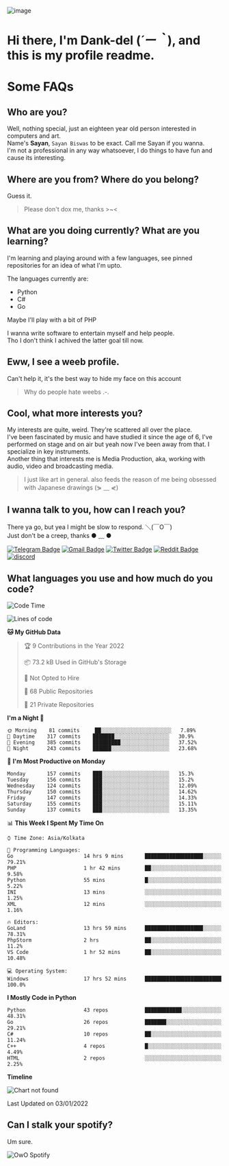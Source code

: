 ![image](https://user-images.githubusercontent.com/63096193/125182844-29f20800-e22f-11eb-8dc9-b0f2d29647bb.png)

# **Hi there, I'm Dank-del (*´ー｀*), and this is my profile readme.**
<!--  [![Profile views](https://gpvc.arturio.dev/dank-del)](https://github.com/dank-del) -->
# Some FAQs

## **Who are you?**

Well, nothing special, just an eighteen year old person interested in computers and art. \
Name's **Sayan**, `Sayan Biswas` to be exact. Call me Sayan if you wanna. \
I'm not a professional in any way whatsoever, I do things to have fun and cause its interesting.

## **Where are you from? Where do you belong?**

Guess it.
> Please don't dox me, thanks >~<

## **What are you doing currently? What are you learning?**

I'm learning and playing around with a few languages, see pinned repositories for an idea of what I'm upto.

The languages currently are:

- Python
- C#
- Go

Maybe I'll play with a bit of PHP

I wanna write software to entertain myself and help people. \
Tho I don't think I achived the latter goal till now.

## **Eww, I see a weeb profile.**

Can't help it, it's the best way to hide my face on this account
> Why do people hate weebs .-.

## **Cool, what more interests you?**

My interests are quite, weird. They're scattered all over the place. \
I've been fascinated by music and have studied it since the age of 6, I've performed on stage and on air but yeah now I've been away from that. I specialize in key instruments. \
Another thing that interests me is Media Production, aka, working with audio, video and broadcasting media.

> I just like art in general. also feeds the reason of me being obsessed with Japanese drawings (⋟ ﹏ ⋞)

## **I wanna talk to you, how can I reach you?**

There ya go, but yea I might be slow to respond. ＼(￣O￣) \
Just don't be a creep, thanks ● ﹏ ●

[![Telegram Badge](https://img.shields.io/badge/-dank_as_fuck-1ca0f1?style=flat-square&logo=telegram&logoColor=white&link=https://t.me/dank_as_fuck)](https://t.me/dank_as_fuck)
[![Gmail Badge](https://img.shields.io/badge/-chizuru@kanojo.tk-c14438?style=flat-square&logo=Gmail&logoColor=white&link=mailto:chizuru@kanojo.tk)](mailto:chizuru@kanojo.tk)
[![Twitter Badge](https://img.shields.io/twitter/follow/TheDankDel?style=social)](https://twitter.com/TheDankDel)
[![Reddit Badge](https://img.shields.io/reddit/user-karma/combined/dank_as_fuck_?style=social)](https://www.reddit.com/user/dank_as_fuck_/)
[![discord](https://discord-md-badge.vercel.app/api/shield/506536929152466945?style=social)](https://discordapp.com/users/506536929152466945)

## **What languages you use and how much do you code?**

<!--START_SECTION:waka-->
![Code Time](http://img.shields.io/badge/Code%20Time-324%20hrs%2027%20mins-blue)

![Lines of code](https://img.shields.io/badge/From%20Hello%20World%20I%27ve%20Written-864%20Thousand%20lines%20of%20code-blue)

**🐱 My GitHub Data** 

> 🏆 9 Contributions in the Year 2022
 > 
> 📦 73.2 kB Used in GitHub's Storage 
 > 
> 🚫 Not Opted to Hire
 > 
> 📜 68 Public Repositories 
 > 
> 🔑 21 Private Repositories  
 > 
**I'm a Night 🦉** 

```text
🌞 Morning    81 commits     ██░░░░░░░░░░░░░░░░░░░░░░░   7.89% 
🌆 Daytime    317 commits    ███████░░░░░░░░░░░░░░░░░░   30.9% 
🌃 Evening    385 commits    █████████░░░░░░░░░░░░░░░░   37.52% 
🌙 Night      243 commits    ██████░░░░░░░░░░░░░░░░░░░   23.68%

```
📅 **I'm Most Productive on Monday** 

```text
Monday       157 commits    ███░░░░░░░░░░░░░░░░░░░░░░   15.3% 
Tuesday      156 commits    ███░░░░░░░░░░░░░░░░░░░░░░   15.2% 
Wednesday    124 commits    ███░░░░░░░░░░░░░░░░░░░░░░   12.09% 
Thursday     150 commits    ███░░░░░░░░░░░░░░░░░░░░░░   14.62% 
Friday       147 commits    ███░░░░░░░░░░░░░░░░░░░░░░   14.33% 
Saturday     155 commits    ███░░░░░░░░░░░░░░░░░░░░░░   15.11% 
Sunday       137 commits    ███░░░░░░░░░░░░░░░░░░░░░░   13.35%

```


📊 **This Week I Spent My Time On** 

```text
⌚︎ Time Zone: Asia/Kolkata

💬 Programming Languages: 
Go                       14 hrs 9 mins       ███████████████████░░░░░░   79.21% 
PHP                      1 hr 42 mins        ██░░░░░░░░░░░░░░░░░░░░░░░   9.58% 
Python                   55 mins             █░░░░░░░░░░░░░░░░░░░░░░░░   5.22% 
INI                      13 mins             ░░░░░░░░░░░░░░░░░░░░░░░░░   1.25% 
XML                      12 mins             ░░░░░░░░░░░░░░░░░░░░░░░░░   1.16%

🔥 Editors: 
GoLand                   13 hrs 59 mins      ███████████████████░░░░░░   78.31% 
PhpStorm                 2 hrs               ██░░░░░░░░░░░░░░░░░░░░░░░   11.2% 
VS Code                  1 hr 52 mins        ██░░░░░░░░░░░░░░░░░░░░░░░   10.48%

💻 Operating System: 
Windows                  17 hrs 52 mins      █████████████████████████   100.0%

```

**I Mostly Code in Python** 

```text
Python                   43 repos            ████████████░░░░░░░░░░░░░   48.31% 
Go                       26 repos            ███████░░░░░░░░░░░░░░░░░░   29.21% 
C#                       10 repos            ██░░░░░░░░░░░░░░░░░░░░░░░   11.24% 
C++                      4 repos             █░░░░░░░░░░░░░░░░░░░░░░░░   4.49% 
HTML                     2 repos             ░░░░░░░░░░░░░░░░░░░░░░░░░   2.25%

```


**Timeline**

![Chart not found](https://raw.githubusercontent.com/Dank-del/Dank-del/main/charts/bar_graph.png) 


 Last Updated on 03/01/2022
<!--END_SECTION:waka-->

## **Can I stalk your spotify?**

Um sure.

![OwO Spotify](https://spotify-recently-played-readme.vercel.app/api?user=31fdrsslnr7nvq4ytqwtw7c4rxfm&count=5)
